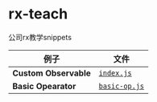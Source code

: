 # rx-teach
公司rx教学snippets

| 例子 | 文件 |
| --- | --- |
| **Custom Observable** | [`index.js`](https://github.com/regou/rx-teach/blob/master/index.js) |
| **Basic Opearator** | [`basic-op.js`](https://github.com/regou/rx-teach/blob/master/basic-op.js) |

